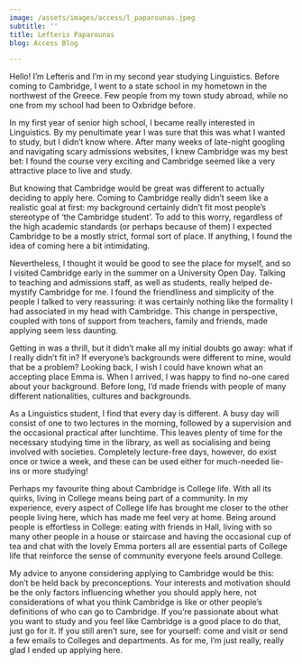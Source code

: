 ```yaml
---
image: /assets/images/access/l_paparounas.jpeg
subtitle: ''
title: Lefteris Paparounas
blog: Access Blog

---
```


Hello! I’m Lefteris and I’m in my second year studying Linguistics. Before coming to Cambridge, I went to a state school in my hometown in the northwest of the Greece. Few people from my town study abroad, while no one from my school had been to Oxbridge before.

In my first year of senior high school, I became really interested in Linguistics. By my penultimate year I was sure that this was what I wanted to study, but I didn’t know where. After many weeks of late-night googling and navigating scary admissions websites, I knew Cambridge was my best bet: I found the course very exciting and Cambridge seemed like a very attractive place to live and study.

But knowing that Cambridge would be great was different to actually deciding to apply here. Coming to Cambridge really didn’t seem like a realistic goal at first: my background certainly didn’t fit most people’s stereotype of ‘the Cambridge student’. To add to this worry, regardless of the high academic standards (or perhaps because of them) I expected Cambridge to be a mostly strict, formal sort of place. If anything, I found the idea of coming here a bit intimidating.

Nevertheless, I thought it would be good to see the place for myself, and so I visited Cambridge early in the summer on a University Open Day. Talking to teaching and admissions staff, as well as students, really helped de-mystify Cambridge for me. I found the friendliness and simplicity of the people I talked to very reassuring: it was certainly nothing like the formality I had associated in my head with Cambridge. This change in perspective, coupled with tons of support from teachers, family and friends, made applying seem less daunting.

Getting in was a thrill, but it didn’t make all my initial doubts go away: what if I really didn’t fit in? If everyone’s backgrounds were different to mine, would that be a problem? Looking back, I wish I could have known what an accepting place Emma is. When I arrived, I was happy to find no-one cared about your background. Before long, I’d made friends with people of many different nationalities, cultures and backgrounds.

As a Linguistics student, I find that every day is different. A busy day will consist of one to two lectures in the morning, followed by a supervision and the occasional practical after lunchtime. This leaves plenty of time for the necessary studying time in the library, as well as socialising and being involved with societies. Completely lecture-free days, however, do exist once or twice a week, and these can be used either for much-needed lie-ins or more studying!

Perhaps my favourite thing about Cambridge is College life. With all its quirks, living in College means being part of a community. In my experience, every aspect of College life has brought me closer to the other people living here, which has made me feel very at home. Being around people is effortless in College: eating with friends in Hall, living with so many other people in a house or staircase and having the occasional cup of tea and chat with the lovely Emma porters all are essential parts of College life that reinforce the sense of community everyone feels around College.

My advice to anyone considering applying to Cambridge would be this: don’t be held back by preconceptions. Your interests and motivation should be the only factors influencing whether you should apply here, not considerations of what you think Cambridge is like or other people’s definitions of who can go to Cambridge. If you’re passionate about what you want to study and you feel like Cambridge is a good place to do that, just go for it. If you still aren’t sure, see for yourself: come and visit or send a few emails to Colleges and departments. As for me, I’m just really, really glad I ended up applying here.

